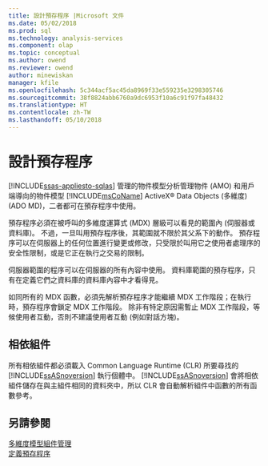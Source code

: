 ```yaml
---
title: 設計預存程序 |Microsoft 文件
ms.date: 05/02/2018
ms.prod: sql
ms.technology: analysis-services
ms.component: olap
ms.topic: conceptual
ms.author: owend
ms.reviewer: owend
author: minewiskan
manager: kfile
ms.openlocfilehash: 5c344acf5ac45da8969f33e559235e3298305746
ms.sourcegitcommit: 38f8824abb6760a9dc6953f10a6c91f97fa48432
ms.translationtype: HT
ms.contentlocale: zh-TW
ms.lasthandoff: 05/10/2018
---
```

# <a name="designing-stored-procedures"></a>設計預存程序
[!INCLUDE[ssas-appliesto-sqlas](../../includes/ssas-appliesto-sqlas.md)]
  管理的物件模型分析管理物件 (AMO) 和用戶端導向的物件模型 [!INCLUDE[msCoName](../../includes/msconame-md.md)] ActiveX® Data Objects (多維度) (ADO MD)，二者都可在預存程序中使用。  
  
 預存程序必須在被呼叫的多維度運算式 (MDX) 層級可以看見的範圍內 (伺服器或資料庫)。 不過，一旦叫用預存程序後，其範圍就不限於其父系下的動作。 預存程序可以在伺服器上的任何位置進行變更或修改，只受限於叫用它之使用者處理序的安全性限制，或是它正在執行之交易的限制。  
  
 伺服器範圍的程序可以在伺服器的所有內容中使用。 資料庫範圍的預存程序，只有在定義它們之資料庫的資料庫內容中才看得見。  
  
 如同所有的 MDX 函數，必須先解析預存程序才能繼續 MDX 工作階段；在執行時，預存程序會鎖定 MDX 工作階段。 除非有特定原因需暫止 MDX 工作階段，等候使用者互動，否則不建議使用者互動 (例如對話方塊)。  
  
## <a name="dependent-assemblies"></a>相依組件  
 所有相依組件都必須載入 Common Language Runtime (CLR) 所要尋找的 [!INCLUDE[ssASnoversion](../../includes/ssasnoversion-md.md)] 執行個體中。 [!INCLUDE[ssASnoversion](../../includes/ssasnoversion-md.md)] 會將相依組件儲存在與主組件相同的資料夾中，所以 CLR 會自動解析組件中函數的所有函數參考。  
  
## <a name="see-also"></a>另請參閱  
 [多維度模型組件管理](../../analysis-services/multidimensional-models/multidimensional-model-assemblies-management.md)   
 [定義預存程序](../../analysis-services/multidimensional-models-extending-olap-stored-procedures/defining-stored-procedures.md)  
  
  
